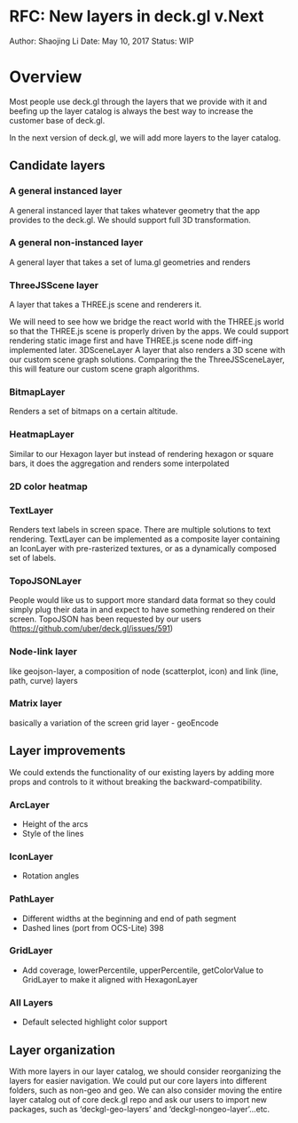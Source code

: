 # RFC: New layers in deck.gl v.Next

Author: Shaojing Li
Date: May 10, 2017
Status: WIP

# Overview

Most people use deck.gl through the layers that we provide with it and beefing up the layer catalog is always the best way to increase the customer base of deck.gl.

In the next version of deck.gl, we will add more layers to the layer catalog.


## Candidate layers

### A general instanced layer

A general instanced layer that takes whatever geometry that the app provides to the deck.gl. We should support full 3D transformation.

### A general non-instanced layer

A general layer that takes a set of luma.gl geometries and renders


### ThreeJSScene layer

A layer that takes a THREE.js scene and renderers it.

We will need to see how we bridge the react world with the THREE.js world so that the THREE.js scene is properly driven by the apps. We could support rendering static image first and have THREE.js scene node diff-ing implemented later.
3DSceneLayer
A layer that also renders a 3D scene with our custom scene graph solutions. Comparing the the ThreeJSSceneLayer, this will feature our custom scene graph algorithms.


### BitmapLayer
Renders a set of bitmaps on a certain altitude.


### HeatmapLayer

Similar to our Hexagon layer but instead of rendering hexagon or square bars, it does the aggregation and renders some interpolated

### 2D color heatmap

### TextLayer

Renders text labels in screen space. There are multiple solutions to text rendering. TextLayer can be implemented as a composite layer containing an IconLayer with pre-rasterized textures, or as a dynamically composed set of labels.

### TopoJSONLayer

People would like us to support more standard data format so they could simply plug their data in and expect to have something rendered on their screen. TopoJSON has been requested by our users (https://github.com/uber/deck.gl/issues/591)

### Node-link layer

like geojson-layer, a composition of node (scatterplot, icon) and link (line, path, curve) layers

### Matrix layer
basically a variation of the screen grid layer - geoEncode


## Layer improvements

We could extends the functionality of our existing layers by adding more props and controls to it without breaking the backward-compatibility.

### ArcLayer

* Height of the arcs
* Style of the lines

### IconLayer

* Rotation angles

### PathLayer

* Different widths at the beginning and end of path segment
* Dashed lines (port from OCS-Lite) 398

### GridLayer
* Add coverage, lowerPercentile, upperPercentile, getColorValue to GridLayer to make it aligned with HexagonLayer

### All Layers

* Default selected highlight color support

## Layer organization

With more layers in our layer catalog, we should consider reorganizing the layers for easier navigation. We could put our core layers into different folders, such as non-geo and geo. We can also consider moving the entire layer catalog out of core deck.gl repo and ask our users to import new packages, such as ‘deckgl-geo-layers’ and ‘deckgl-nongeo-layer’...etc.
